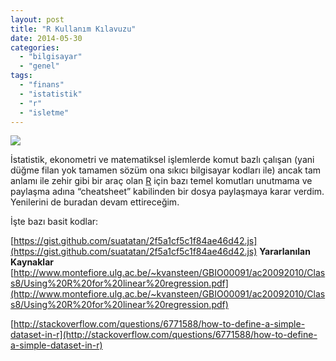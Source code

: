 ```yaml
---
layout: post
title: "R Kullanım Kılavuzu"
date: 2014-05-30
categories: 
  - "bilgisayar"
  - "genel"
tags: 
  - "finans"
  - "istatistik"
  - "r"
  - "isletme"
---
```


[![](/images/hpgraphic.png)](http://www.r-project.org/hpgraphic.png)

  
İstatistik, ekonometri ve matematiksel işlemlerde komut bazlı çalışan (yani düğme filan yok tamamen sözüm ona sıkıcı bilgisayar kodları ile) ancak tam anlamı ile zehir gibi bir araç olan [R](http://www.r-project.org/) için bazı temel komutları unutmama ve paylaşma adına “cheatsheet” kabilinden bir dosya paylaşmaya karar verdim. Yenilerini de buradan devam ettireceğim.  
  
İşte bazı basit kodlar:  
  
[https://gist.github.com/suatatan/2f5a1cf5c1f84ae46d42.js](https://gist.github.com/suatatan/2f5a1cf5c1f84ae46d42.js) **Yararlanılan Kaynaklar**  
[http://www.montefiore.ulg.ac.be/~kvansteen/GBIO00091/ac20092010/Class8/Using%20R%20for%20linear%20regression.pdf](http://www.montefiore.ulg.ac.be/~kvansteen/GBIO00091/ac20092010/Class8/Using%20R%20for%20linear%20regression.pdf)  
  
[http://stackoverflow.com/questions/6771588/how-to-define-a-simple-dataset-in-r](http://stackoverflow.com/questions/6771588/how-to-define-a-simple-dataset-in-r)
